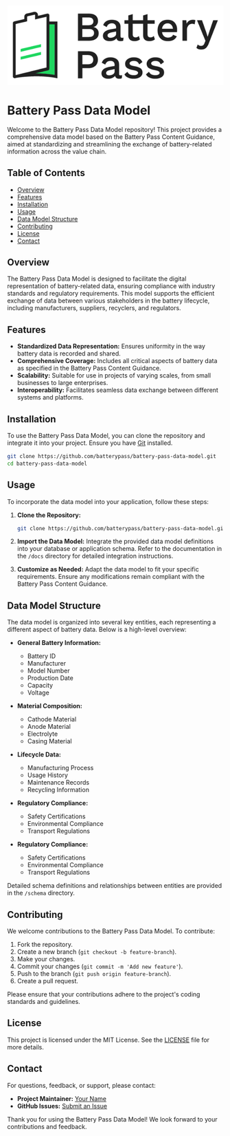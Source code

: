 
![alt text](logo_BatteryPass_Primary.png)

# Battery Pass Data Model

Welcome to the Battery Pass Data Model repository! This project provides a comprehensive data model based on the Battery Pass Content Guidance, aimed at standardizing and streamlining the exchange of battery-related information across the value chain.

## Table of Contents
- [Overview](#overview)
- [Features](#features)
- [Installation](#installation)
- [Usage](#usage)
- [Data Model Structure](#data-model-structure)
- [Contributing](#contributing)
- [License](#license)
- [Contact](#contact)

## Overview
The Battery Pass Data Model is designed to facilitate the digital representation of battery-related data, ensuring compliance with industry standards and regulatory requirements. This model supports the efficient exchange of data between various stakeholders in the battery lifecycle, including manufacturers, suppliers, recyclers, and regulators.

## Features
- **Standardized Data Representation:** Ensures uniformity in the way battery data is recorded and shared.
- **Comprehensive Coverage:** Includes all critical aspects of battery data as specified in the Battery Pass Content Guidance.
- **Scalability:** Suitable for use in projects of varying scales, from small businesses to large enterprises.
- **Interoperability:** Facilitates seamless data exchange between different systems and platforms.

## Installation
To use the Battery Pass Data Model, you can clone the repository and integrate it into your project. Ensure you have [Git](https://git-scm.com/) installed.

```bash
git clone https://github.com/batterypass/battery-pass-data-model.git
cd battery-pass-data-model
```

## Usage
To incorporate the data model into your application, follow these steps:

1. **Clone the Repository:**
   ```bash
   git clone https://github.com/batterypass/battery-pass-data-model.git
   ```

2. **Import the Data Model:**
   Integrate the provided data model definitions into your database or application schema. Refer to the documentation in the `/docs` directory for detailed integration instructions.

3. **Customize as Needed:**
   Adapt the data model to fit your specific requirements. Ensure any modifications remain compliant with the Battery Pass Content Guidance.

## Data Model Structure
The data model is organized into several key entities, each representing a different aspect of battery data. Below is a high-level overview:

- **General Battery Information:**
  - Battery ID
  - Manufacturer
  - Model Number
  - Production Date
  - Capacity
  - Voltage

- **Material Composition:**
  - Cathode Material
  - Anode Material
  - Electrolyte
  - Casing Material

- **Lifecycle Data:**
  - Manufacturing Process
  - Usage History
  - Maintenance Records
  - Recycling Information

- **Regulatory Compliance:**
  - Safety Certifications
  - Environmental Compliance
  - Transport Regulations

- **Regulatory Compliance:**
  - Safety Certifications
  - Environmental Compliance
  - Transport Regulations
  
Detailed schema definitions and relationships between entities are provided in the `/schema` directory.

## Contributing
We welcome contributions to the Battery Pass Data Model. To contribute:

1. Fork the repository.
2. Create a new branch (`git checkout -b feature-branch`).
3. Make your changes.
4. Commit your changes (`git commit -m 'Add new feature'`).
5. Push to the branch (`git push origin feature-branch`).
6. Create a pull request.

Please ensure that your contributions adhere to the project's coding standards and guidelines.

## License
This project is licensed under the MIT License. See the [LICENSE](LICENSE) file for more details.

## Contact
For questions, feedback, or support, please contact:

- **Project Maintainer:** [Your Name](mailto:your.email@example.com)
- **GitHub Issues:** [Submit an Issue](https://github.com/yourusername/battery-pass-data-model/issues)

Thank you for using the Battery Pass Data Model! We look forward to your contributions and feedback.


